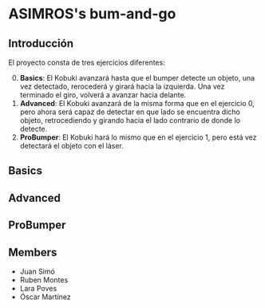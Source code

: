 # ASIMROS's bum-and-go

## Introducción 
El proyecto consta de tres ejercicios diferentes:

0. **Basics**: El Kobuki avanzará hasta que el bumper detecte un objeto, una vez detectado, rerocederá y girará hacia la izquierda. Una vez terminado el giro, volverá a avanzar hacia delante.
1. **Advanced**: El Kobuki avanzará de la misma forma que en el ejercicio 0, pero ahora será capaz de detectar en que lado se encuentra dicho objeto, retrocediendo y girando hacia el lado contrario de donde lo detecte.
2. **ProBumper**: El Kobuki hará lo mismo que en el ejercicio 1, pero está vez detectará el objeto con el láser.

## Basics

## Advanced

## ProBumper
## Members

* Juan Simó
* Ruben Montes
* Lara Poves
* Óscar Martínez
